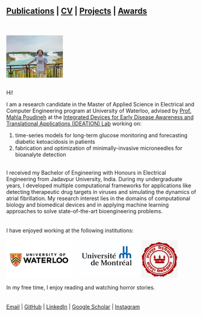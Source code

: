 ## [Publications](publications.md) | [CV](CV.md) | [Projects](projects.md) | [Awards](awards.md)

<br>
<br>
<img src="background.jpg" alt="alt text" width="150" align="middle"/>
<br>
<br>

Hi!

I am a research candidate in the Master of Applied Science in Electrical and Computer Engineering program at University of Waterloo, advised by [Prof. Mahla Poudineh](https://uwaterloo.ca/electrical-computer-engineering/profile/m2poudin) at the [Integrated Devices for Early Disease Awareness and Translational Applications (IDEATION) Lab](https://uwaterloo.ca/integrated-devices-early-awareness-lab/) working on:

1. time-series models for long-term glucose monitoring and forecasting diabetic ketoacidosis in patients
2. fabrication and optimization of minimally-invasive microneedles for bioanalyte detection

<br>I received my Bachelor of Engineering with Honours in Electrical Engineering from Jadavpur University, India. During my undergraduate years, I developed multiple computational frameworks for applications like detecting therapeutic drug targets in viruses and simulating the dynamics of atrial fibrillation. My research interest lies in the domains of computational biology and biomedical devices and in applying machine learning approaches to solve state-of-the-art bioengineering problems.
<br>
<br>
<br>I have enjoyed working at the following institutions:
<br>
<br>
<img src="UW.png" alt="alt text" height="100" align="middle"/>    <img src="Udem.png" alt="alt text" height="100" align="middle"/>    <img src="JU.png" alt="alt text" height="100" align="middle"/>
<br>
<br>In my free time, I enjoy reading and watching horror stories.
<br>
<br>
<br><a href="mailto:s2biswas@uwaterloo.ca" target="_top">Email</a> | <a href="https://github.com/SubhamoyBiswas/" target="_top">GitHub</a> | <a href="https://www.linkedin.com/in/subhamoy-biswas-16869316a/" target="_top">LinkedIn</a> | <a href="https://scholar.google.ca/citations?user=bHMeN1UAAAAJ&hl=en" target="_top">Google Scholar</a> | <a href="https://www.instagram.com/__subhamoy.b/" target="_top">Instagram</a>
<br>
<br>

